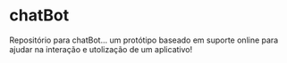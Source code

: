 # chatBot
Repositório para chatBot... um protótipo baseado em suporte online para ajudar na interação e utolização de um aplicativo!
